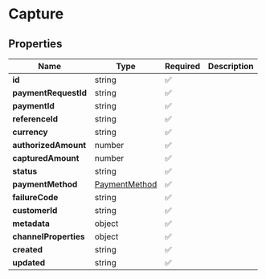 # Capture



## Properties

| Name | Type | Required | Description |
| ------------ | ------------- | ------------- | ------------- |
| **id** | string | ✅ |  |
**paymentRequestId** | string | ✅ |  |
**paymentId** | string | ✅ |  |
**referenceId** | string | ✅ |  |
**currency** | string | ✅ |  |
**authorizedAmount** | number | ✅ |  |
**capturedAmount** | number | ✅ |  |
**status** | string | ✅ |  |
**paymentMethod** | [PaymentMethod](PaymentMethod.md) | ✅ |  |
**failureCode** | string | ✅ |  |
**customerId** | string | ✅ |  |
**metadata** | object | ✅ |  |
**channelProperties** | object | ✅ |  |
**created** | string | ✅ |  |
**updated** | string | ✅ |  |


